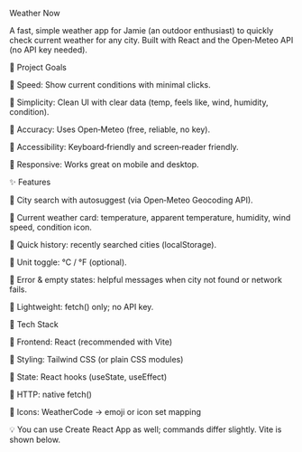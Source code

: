 
Weather Now

A fast, simple weather app for Jamie (an outdoor enthusiast) to quickly check current weather for any city. Built with React and the Open‑Meteo API (no API key needed).

🎯 Project Goals

🔹 Speed: Show current conditions with minimal clicks.

🔹 Simplicity: Clean UI with clear data (temp, feels like, wind, humidity, condition).

🔹 Accuracy: Uses Open‑Meteo (free, reliable, no key).

🔹 Accessibility: Keyboard‑friendly and screen‑reader friendly.

🔹 Responsive: Works great on mobile and desktop.

✨ Features

🔹 City search with autosuggest (via Open‑Meteo Geocoding API).

🔹 Current weather card: temperature, apparent temperature, humidity, wind speed, condition icon.

🔹 Quick history: recently searched cities (localStorage).

🔹 Unit toggle: °C / °F (optional).

🔹 Error & empty states: helpful messages when city not found or network fails.

🔹 Lightweight: fetch() only; no API key.

🧰 Tech Stack

🔹 Frontend: React (recommended with Vite)

🔹 Styling: Tailwind CSS (or plain CSS modules)

🔹 State: React hooks (useState, useEffect)

🔹 HTTP: native fetch()

🔹 Icons: WeatherCode → emoji or icon set mapping

💡 You can use Create React App as well; commands differ slightly. Vite is shown below.
